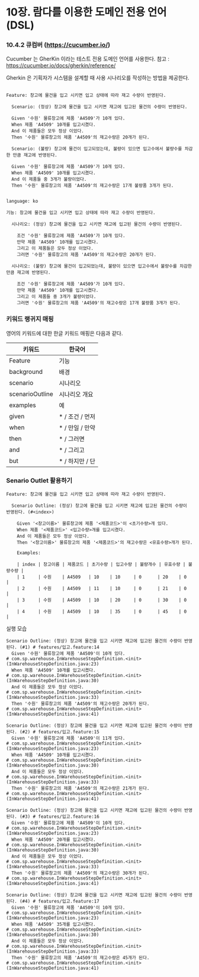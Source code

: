 # 10장. 람다를 이용한 도메인 전용 언어(DSL)

### 10.4.2 큐컴버 (https://cucumber.io/)

Cucumber 는 GherKin 이라는 테스트 전용 도메인 언어를 사용한다.
참고 : https://cucumber.io/docs/gherkin/reference/

Gherkin 은 기획자가 시스템을 설계할 때 사용 시나리오를 작성하는 방법을 제공한다.

```Gherkin

Feature: 창고에 물건을 입고 시키면 입고 상태에 따라 재고 수량이 반영된다.

  Scenario: (정상) 창고에 물건을 입고 시키면 재고에 입고된 물건의 수량이 반영된다.

  Given '수원' 물류창고에 제품 'A4509'가 10개 있다.
  When 제품 'A4509' 10개를 입고시켰다.
  And 이 제품들은 모두 정상 이었다.
  Then '수원' 물류창고의 제품 'A4509'의 재고수량은 20개가 된다.

  Scenario: (불량) 창고에 물건이 입고되었는데, 불량이 있으면 입고수에서 불량수를 차감한 만큼 재고에 반영된다.

  Given '수원' 물류창고에 제품 'A4509'가 10개 있다.
  When 제품 'A4509' 10개를 입고시켰다.
  And 이 제품들 중 3개가 불량이었다.
  Then '수원' 물류창고의 제품 'A4509'의 재고수량은 17개 불량품 3개가 된다.


```

```Gherkin (ko)
language: ko

기능: 창고에 물건을 입고 시키면 입고 상태에 따라 재고 수량이 반영된다.

  시나리오: (정상) 창고에 물건을 입고 시키면 재고에 입고된 물건의 수량이 반영된다.

    조건 '수원' 물류창고에 제품 'A4509'가 10개 있다.
    만약 제품 'A4509' 10개를 입고시켰다.
    그리고 이 제품들은 모두 정상 이었다.
    그러면 '수원' 물류창고의 제품 'A4509'의 재고수량은 20개가 된다.

  시나리오: (불량) 창고에 물건이 입고되었는데, 불량이 있으면 입고수에서 불량수를 차감한 만큼 재고에 반영된다.

    조건 '수원' 물류창고에 제품 'A4509'가 10개 있다.
    만약 제품 'A4509' 10개를 입고시켰다.
    그리고 이 제품들 중 3개가 불량이었다.
    그러면 '수원' 물류창고의 제품 'A4509'의 재고수량은 17개 불량품 3개가 된다.

```

### 키워드 랭귀지 매핑

영어의 키워드에 대한 한글 키워드 매핑은 다음과 같다.

| 키워드          | 한국어           |
| --------------- | ---------------- |
| Feature         | 기능             |
| background      | 배경             |
| scenario        | 시나리오         |
| scenarioOutline | 시나리오 개요    |
| examples        | 예               |
| given           | \* / 조건 / 먼저 |
| when            | \* / 만일 / 만약 |
| then            | \* / 그러면      |
| and             | \* / 그리고      |
| but             | \* / 하지만 / 단 |

### Senario Outlet 활용하기

```
Feature: 창고에 물건을 입고 시키면 입고 상태에 따라 재고 수량이 반영된다.

  Scenario Outline: (정상) 창고에 물건을 입고 시키면 재고에 입고된 물건의 수량이 반영된다. (#<index>)

    Given '<창고이름>' 물류창고에 제품 '<제품코드>'이 <초기수량>개 있다.
    When 제품 '<제품코드>' <입고수량>개를 입고시켰다.
    And 이 제품들은 모두 정상 이었다.
    Then '<창고이름>' 물류창고의 제품 '<제품코드>'의 재고수량은 <유효수량>개가 된다.

    Examples:

    | index | 창고이름 | 제품코드 | 초기수량 | 입고수량 | 불량개수 | 유효수량 | 불량수량 |
    | 1     | 수원    | A4509   | 10    | 10     | 0      | 20    | 0     |
    | 2     | 수원    | A4509   | 11    | 10     | 0      | 21    | 0     |
    | 3     | 수원    | A4509   | 10    | 20     | 0      | 30    | 0     |
    | 4     | 수원    | A4509   | 10    | 35     | 0      | 45    | 0     |
```

실행 모습

```
Scenario Outline: (정상) 창고에 물건을 입고 시키면 재고에 입고된 물건의 수량이 반영된다. (#1) # features/입고.feature:14
  Given '수원' 물류창고에 제품 'A4509'이 10개 있다.                           # com.sp.warehouse.InWarehouseStepDefinition.<init>(InWarehouseStepDefinition.java:23)
  When 제품 'A4509' 10개를 입고시켰다.                                    # com.sp.warehouse.InWarehouseStepDefinition.<init>(InWarehouseStepDefinition.java:30)
  And 이 제품들은 모두 정상 이었다.                                          # com.sp.warehouse.InWarehouseStepDefinition.<init>(InWarehouseStepDefinition.java:33)
  Then '수원' 물류창고의 제품 'A4509'의 재고수량은 20개가 된다.                     # com.sp.warehouse.InWarehouseStepDefinition.<init>(InWarehouseStepDefinition.java:41)

Scenario Outline: (정상) 창고에 물건을 입고 시키면 재고에 입고된 물건의 수량이 반영된다. (#2) # features/입고.feature:15
  Given '수원' 물류창고에 제품 'A4509'이 11개 있다.                           # com.sp.warehouse.InWarehouseStepDefinition.<init>(InWarehouseStepDefinition.java:23)
  When 제품 'A4509' 10개를 입고시켰다.                                    # com.sp.warehouse.InWarehouseStepDefinition.<init>(InWarehouseStepDefinition.java:30)
  And 이 제품들은 모두 정상 이었다.                                          # com.sp.warehouse.InWarehouseStepDefinition.<init>(InWarehouseStepDefinition.java:33)
  Then '수원' 물류창고의 제품 'A4509'의 재고수량은 21개가 된다.                     # com.sp.warehouse.InWarehouseStepDefinition.<init>(InWarehouseStepDefinition.java:41)

Scenario Outline: (정상) 창고에 물건을 입고 시키면 재고에 입고된 물건의 수량이 반영된다. (#3) # features/입고.feature:16
  Given '수원' 물류창고에 제품 'A4509'이 10개 있다.                           # com.sp.warehouse.InWarehouseStepDefinition.<init>(InWarehouseStepDefinition.java:23)
  When 제품 'A4509' 20개를 입고시켰다.                                    # com.sp.warehouse.InWarehouseStepDefinition.<init>(InWarehouseStepDefinition.java:30)
  And 이 제품들은 모두 정상 이었다.                                          # com.sp.warehouse.InWarehouseStepDefinition.<init>(InWarehouseStepDefinition.java:33)
  Then '수원' 물류창고의 제품 'A4509'의 재고수량은 30개가 된다.                     # com.sp.warehouse.InWarehouseStepDefinition.<init>(InWarehouseStepDefinition.java:41)

Scenario Outline: (정상) 창고에 물건을 입고 시키면 재고에 입고된 물건의 수량이 반영된다. (#4) # features/입고.feature:17
  Given '수원' 물류창고에 제품 'A4509'이 10개 있다.                           # com.sp.warehouse.InWarehouseStepDefinition.<init>(InWarehouseStepDefinition.java:23)
  When 제품 'A4509' 35개를 입고시켰다.                                    # com.sp.warehouse.InWarehouseStepDefinition.<init>(InWarehouseStepDefinition.java:30)
  And 이 제품들은 모두 정상 이었다.                                          # com.sp.warehouse.InWarehouseStepDefinition.<init>(InWarehouseStepDefinition.java:33)
  Then '수원' 물류창고의 제품 'A4509'의 재고수량은 45개가 된다.                     # com.sp.warehouse.InWarehouseStepDefinition.<init>(InWarehouseStepDefinition.java:41)
```
